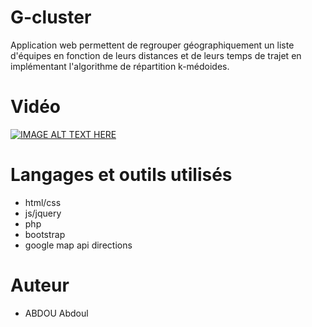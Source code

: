 # G-cluster
Application web permettent de regrouper géographiquement un liste d'équipes en fonction de leurs distances et de leurs temps de trajet en implémentant l'algorithme de répartition k-médoides.

# Vidéo
[![IMAGE ALT TEXT HERE](https://img.youtube.com/vi/hiRgOd-ZHH8/0.jpg)](https://www.youtube.com/watch?v=hiRgOd-ZHH8)

# Langages et outils utilisés
- html/css
- js/jquery
- php
- bootstrap
- google map api directions

# Auteur
- ABDOU Abdoul
